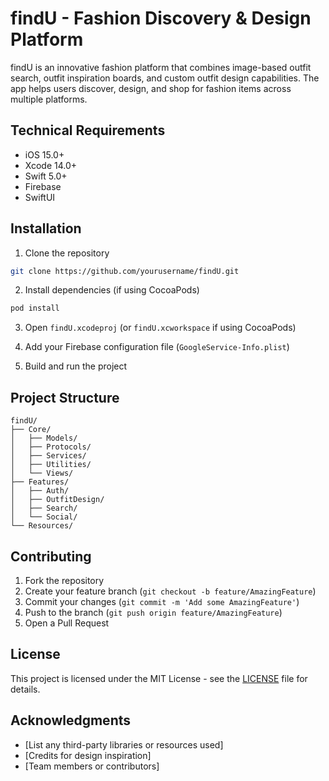 # findU - Fashion Discovery & Design Platform

findU is an innovative fashion platform that combines image-based outfit search, outfit inspiration boards, and custom outfit design capabilities. The app helps users discover, design, and shop for fashion items across multiple platforms.


<!-- ## Features

### 1. Image-Based Outfit Search
- Upload outfit images to find similar products
- Visual search across multiple shopping platforms
- Detailed product information and purchase links

### 2. Outfit Inspiration Boards
- Pinterest-like board organization
- Theme-based collections
- Social sharing and interaction

### 3. Wishlist & Price Alerts
- Save products from various platforms
- Price drop notifications
- Back-in-stock alerts

### 4. Instagram Fit Check Integration
- Instagram account linking
- Outfit sharing and tagging
- Community interaction

### 5. Custom Outfit Design
- Digital avatar styling
- Real clothing collages
- Product matching suggestions

### 6. User-Generated Design Marketplace
- Design portfolio creation
- Brand collaboration opportunities
- Copyright protection

### 7. Social Collaboration
- Follow and interact with other users
- Collaborative boards
- Influencer features

### 8. Geo-Based Shopping
- Region-specific product availability
- Local platform integration
- Global shopping options -->

## Technical Requirements

- iOS 15.0+
- Xcode 14.0+
- Swift 5.0+
- Firebase
- SwiftUI

## Installation

1. Clone the repository
```bash
git clone https://github.com/yourusername/findU.git
```

2. Install dependencies (if using CocoaPods)
```bash
pod install
```

3. Open `findU.xcodeproj` (or `findU.xcworkspace` if using CocoaPods)

4. Add your Firebase configuration file (`GoogleService-Info.plist`)

5. Build and run the project

## Project Structure

```
findU/
├── Core/
│   ├── Models/
│   ├── Protocols/
│   ├── Services/
│   ├── Utilities/
│   └── Views/
├── Features/
│   ├── Auth/
│   ├── OutfitDesign/
│   ├── Search/
│   └── Social/
└── Resources/
```

## Contributing

1. Fork the repository
2. Create your feature branch (`git checkout -b feature/AmazingFeature`)
3. Commit your changes (`git commit -m 'Add some AmazingFeature'`)
4. Push to the branch (`git push origin feature/AmazingFeature`)
5. Open a Pull Request

## License

This project is licensed under the MIT License - see the [LICENSE](LICENSE) file for details.

## Acknowledgments

- [List any third-party libraries or resources used]
- [Credits for design inspiration]
- [Team members or contributors] 